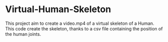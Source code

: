 # Virtual-Human-Skeleton
This project aim to create a video.mp4 of a virtual skeleton of a Human. This code create the skeleton, thanks to a csv file containing the position of the human joints.
